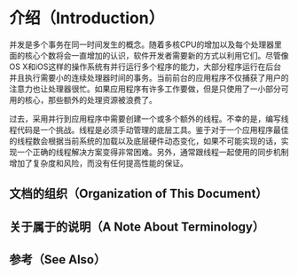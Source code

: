 # 介绍（Introduction）

并发是多个事务在同一时间发生的概念。随着多核CPU的增加以及每个处理器里面的核心个数将会一直增加的认识，软件开发者需要新的方式以利用它们。尽管像OS X和iOS这样的操作系统有并行运行多个程序的能力，大部分程序运行在后台并且执行需要小的连续处理器时间的事务。当前前台的应用程序不仅捕获了用户的注意力也让处理器很忙。如果应用程序有许多工作要做，但是只使用了一小部分可用的核心，那些额外的处理资源被浪费了。

过去，采用并行到应用程序中需要创建一个或多个额外的线程。不幸的是，编写线程代码是一个挑战。线程是必须手动管理的底层工具。鉴于对于一个应用程序最佳的线程数会根据当前系统的加载以及底层硬件动态变化，如果不可能实现的话，实现一个正确的线程解决方案变得非常困难。另外，通常跟线程一起使用的同步机制增加了复杂度和风险，而没有任何提高性能的保证。

## 文档的组织（Organization of This Document）

## 关于属于的说明（A Note About Terminology）

## 参考（See Also）



